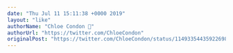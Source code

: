 ```yaml
---
date: "Thu Jul 11 15:11:38 +0000 2019"
layout: "like"
authorName: "Chloe Condon 🎀"
authorUrl: "https://twitter.com/ChloeCondon"
originalPost: "https://twitter.com/ChloeCondon/status/1149335443592269824"
---
```

